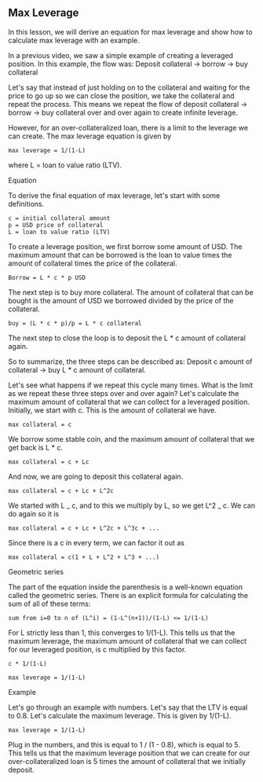 ## Max Leverage

In this lesson, we will derive an equation for max leverage and show how to calculate max leverage with an example.

In a previous video, we saw a simple example of creating a leveraged position. In this example, the flow was:
Deposit collateral -> borrow -> buy collateral

Let's say that instead of just holding on to the collateral and waiting for the price to go up so we can close the position, we take the collateral and repeat the process. This means we repeat the flow of deposit collateral -> borrow -> buy collateral over and over again to create infinite leverage.

However, for an over-collateralized loan, there is a limit to the leverage we can create. The max leverage equation is given by

```solidity
max leverage = 1/(1-L)
```

where L = loan to value ratio (LTV).

Equation

To derive the final equation of max leverage, let's start with some definitions.

```solidity
c = initial collateral amount
p = USD price of collateral
L = loan to value ratio (LTV)
```

To create a leverage position, we first borrow some amount of USD. The maximum amount that can be borrowed is the loan to value times the amount of collateral times the price of the collateral.

```solidity
Borrow = L * c * p USD
```

The next step is to buy more collateral. The amount of collateral that can be bought is the amount of USD we borrowed divided by the price of the collateral.

```solidity
buy = (L * c * p)/p = L * c collateral
```

The next step to close the loop is to deposit the L \* c amount of collateral again.

So to summarize, the three steps can be described as:
Deposit c amount of collateral -> buy L \* c amount of collateral.

Let's see what happens if we repeat this cycle many times. What is the limit as we repeat these three steps over and over again? Let's calculate the maximum amount of collateral that we can collect for a leveraged position. Initially, we start with c. This is the amount of collateral we have.

```solidity
max collateral = c
```

We borrow some stable coin, and the maximum amount of collateral that we get back is L \* c.

```solidity
max collateral = c + Lc
```

And now, we are going to deposit this collateral again.

```solidity
max collateral = c + Lc + L^2c
```

We started with L _ c, and to this we multiply by L, so we get L^2 _ c. We can do again so it is

```solidity
max collateral = c + Lc + L^2c + L^3c + ...
```

Since there is a c in every term, we can factor it out as

```solidity
max collateral = c(1 + L + L^2 + L^3 + ...)
```

Geometric series

The part of the equation inside the parenthesis is a well-known equation called the geometric series. There is an explicit formula for calculating the sum of all of these terms:

```solidity
sum from i=0 to n of (L^i) = (1-L^(n+1))/(1-L) <= 1/(1-L)
```

For L strictly less than 1, this converges to 1/(1-L). This tells us that the maximum leverage, the maximum amount of collateral that we can collect for our leveraged position, is c multiplied by this factor.

```solidity
c * 1/(1-L)

max leverage = 1/(1-L)
```

Example

Let's go through an example with numbers. Let's say that the LTV is equal to 0.8. Let's calculate the maximum leverage. This is given by 1/(1-L).

```solidity
max leverage = 1/(1-L)
```

Plug in the numbers, and this is equal to 1 / (1 - 0.8), which is equal to 5. This tells us that the maximum leverage position that we can create for our over-collateralized loan is 5 times the amount of collateral that we initially deposit.
